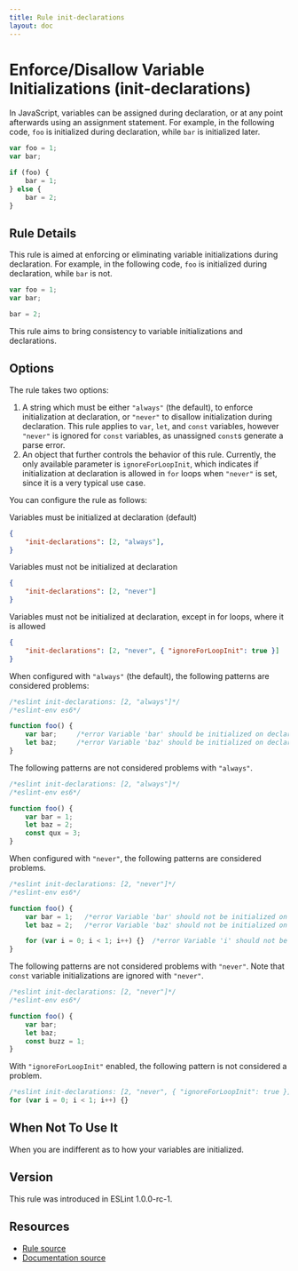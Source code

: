 ```yaml
---
title: Rule init-declarations
layout: doc
---
```

<!-- Note: No pull requests accepted for this file. See README.md in the root directory for details. -->
# Enforce/Disallow Variable Initializations (init-declarations)

In JavaScript, variables can be assigned during declaration, or at any point afterwards using an assignment statement. For example, in the following code, `foo` is initialized during declaration, while `bar` is initialized later.

```js
var foo = 1;
var bar;

if (foo) {
    bar = 1;
} else {
    bar = 2;
}
```

## Rule Details

This rule is aimed at enforcing or eliminating variable initializations during declaration. For example, in the following code, `foo` is initialized during declaration, while `bar` is not.

```js
var foo = 1;
var bar;

bar = 2;
```

This rule aims to bring consistency to variable initializations and declarations.

## Options

The rule takes two options:

1. A string which must be either `"always"` (the default), to enforce initialization at declaration, or `"never"` to disallow initialization during declaration. This rule applies to `var`, `let`, and `const` variables, however `"never"` is ignored for `const` variables, as unassigned `const`s generate a parse error.
2. An object that further controls the behavior of this rule. Currently, the only available parameter is `ignoreForLoopInit`, which indicates if initialization at declaration is allowed in `for` loops when `"never"` is set, since it is a very typical use case.

You can configure the rule as follows:

Variables must be initialized at declaration (default)

```json
{
    "init-declarations": [2, "always"],
}
```

Variables must not be initialized at declaration

```json
{
    "init-declarations": [2, "never"]
}
```

Variables must not be initialized at declaration, except in for loops, where it is allowed

```json
{
    "init-declarations": [2, "never", { "ignoreForLoopInit": true }]
}
```

When configured with `"always"` (the default), the following patterns are considered problems:

```js
/*eslint init-declarations: [2, "always"]*/
/*eslint-env es6*/

function foo() {
    var bar;     /*error Variable 'bar' should be initialized on declaration.*/
    let baz;     /*error Variable 'baz' should be initialized on declaration.*/
}
```

The following patterns are not considered problems with `"always"`.

```js
/*eslint init-declarations: [2, "always"]*/
/*eslint-env es6*/

function foo() {
    var bar = 1;
    let baz = 2;
    const qux = 3;
}
```

When configured with `"never"`, the following patterns are considered problems.

```js
/*eslint init-declarations: [2, "never"]*/
/*eslint-env es6*/

function foo() {
    var bar = 1;   /*error Variable 'bar' should not be initialized on declaration.*/
    let baz = 2;   /*error Variable 'baz' should not be initialized on declaration.*/

    for (var i = 0; i < 1; i++) {}  /*error Variable 'i' should not be initialized on declaration.*/
}
```

The following patterns are not considered problems with `"never"`. Note that `const` variable initializations are ignored with `"never"`.

```js
/*eslint init-declarations: [2, "never"]*/
/*eslint-env es6*/

function foo() {
    var bar;
    let baz;
    const buzz = 1;
}
```

With `"ignoreForLoopInit"` enabled, the following pattern is not considered a problem.

```js
/*eslint init-declarations: [2, "never", { "ignoreForLoopInit": true }]*/
for (var i = 0; i < 1; i++) {}
```

## When Not To Use It

When you are indifferent as to how your variables are initialized.

## Version

This rule was introduced in ESLint 1.0.0-rc-1.

## Resources

* [Rule source](https://github.com/eslint/eslint/tree/master/lib/rules/init-declarations.js)
* [Documentation source](https://github.com/eslint/eslint/tree/master/docs/rules/init-declarations.md)
